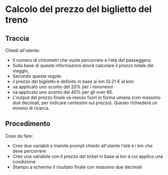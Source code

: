# Calcolo del prezzo del biglietto del treno

## Traccia

Chiedi all'utente:

- Il numero di chilometri che vuole percorrere e l'età del passeggero.
- Sulla base di queste informazioni dovrà calcolare il prezzo totale del viaggio,
- Secondo queste regole:
- il prezzo del biglietto è definito in base ai km (0.21 € al km)
- va applicato uno sconto del 20% per i minorenni
- va applicato uno sconto del 40% per gli over 65.
- L'output del prezzo finale va messo fuori in forma umana (con massimo due decimali, per indicare centesimi sul prezzo). Questo richiederà un minimo di ricerca.

## Procedimento

Cose da fare:

- Creo due variabili e tramite prompt chiedo all'utente l'età e i km che deve percorrere
- Creo una variabile con il prezzo del ticket in base ai km a cui applico una condizione
- Stampo a schermo il risultato finale con massimo due decimali
